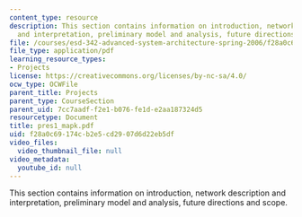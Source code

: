 ```yaml
---
content_type: resource
description: This section contains information on introduction, network description
  and interpretation, preliminary model and analysis, future directions and scope.
file: /courses/esd-342-advanced-system-architecture-spring-2006/f28a0c69174cb2e5cd2907d6d22eb5df_pres1_mapk.pdf
file_type: application/pdf
learning_resource_types:
- Projects
license: https://creativecommons.org/licenses/by-nc-sa/4.0/
ocw_type: OCWFile
parent_title: Projects
parent_type: CourseSection
parent_uid: 7cc7aadf-f2e1-b076-fe1d-e2aa187324d5
resourcetype: Document
title: pres1_mapk.pdf
uid: f28a0c69-174c-b2e5-cd29-07d6d22eb5df
video_files:
  video_thumbnail_file: null
video_metadata:
  youtube_id: null
---
```

This section contains information on introduction, network description and interpretation, preliminary model and analysis, future directions and scope.